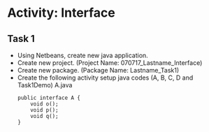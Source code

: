 # Activity: Interface

## Task 1

* Using Netbeans, create new java application.
* Create new project. (Project Name: 070717_Lastname_Interface)
* Create new package. (Package Name: Lastname_Task1)
* Create the following activity setup java codes (A, B, C, D and Task1Demo)
	A.java
	```
	public interface A {
	    void o();
	    void p();
	    void q();
	}
	```